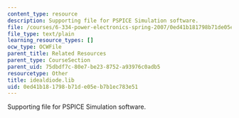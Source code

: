 ```yaml
---
content_type: resource
description: Supporting file for PSPICE Simulation software.
file: /courses/6-334-power-electronics-spring-2007/0ed41b181798b71de05eb7b1ec783e51_idealdiode.lib
file_type: text/plain
learning_resource_types: []
ocw_type: OCWFile
parent_title: Related Resources
parent_type: CourseSection
parent_uid: 75dbdf7c-80e7-be23-8752-a93976c0adb5
resourcetype: Other
title: idealdiode.lib
uid: 0ed41b18-1798-b71d-e05e-b7b1ec783e51
---
```

Supporting file for PSPICE Simulation software.

